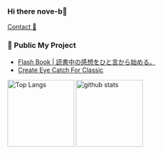 ### Hi there nove-b👋

[Contact 📧](<mailto:info@nove-web.com>)

### 🚀 Public My Project
- [ Flash Book | 読書中の感想をひと言から始める。](https://flashbook.app)
- [Create Eye Catch For Classic](https://wordpress.org/plugins/create-eye-catch-for-classic/)

<p align="left"> 
  <img alt="Top Langs" height="150px" src="https://github-readme-stats.vercel.app/api/top-langs/?username=nove-b&layout=compact&show_icons=true&theme=onedark" />
  <img alt="github stats" height="150px" src="https://github-readme-stats.vercel.app/api?username=nove-b&theme=onedark&show_icons=ture" />
</p>
